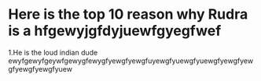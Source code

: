 <h1>Here is the top 10 reason why Rudra is a hfgewyjgfdyjuewfgyegfwef</h1>
<p>1.He is the loud indian dude ewyfgewyfgeywfgewygfewygfyewgfyewgfuyewgfyuewgfyuewgfyewgfyewgfyewgfyewgfyuew</p>
